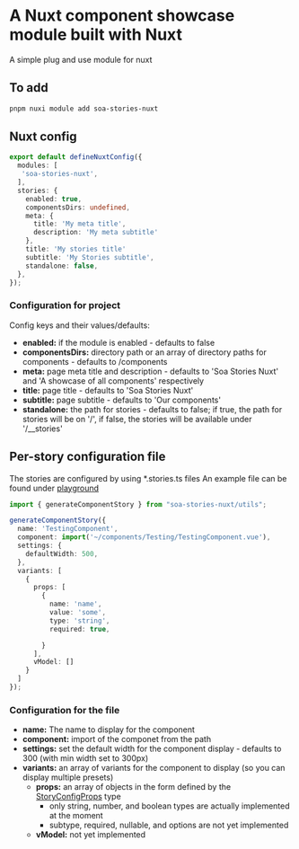 # A Nuxt component showcase module built with Nuxt

A simple plug and use module for nuxt

## To add
```bash
pnpm nuxi module add soa-stories-nuxt
```
## Nuxt config
```typescript
export default defineNuxtConfig({
  modules: [
   'soa-stories-nuxt',
  ],
  stories: {
    enabled: true,
    componentsDirs: undefined,
    meta: {
      title: 'My meta title',
      description: 'My meta subtitle'
    },
    title: 'My stories title'
    subtitle: 'My Stories subtitle',
    standalone: false,
  },
});
```

### Configuration for project
Config keys and their values/defaults:
- **enabled:** if the module is enabled - defaults to false 
- **componentsDirs:** directory path or an array of directory paths for components - defaults to <srcDir>/components 
- **meta:** page meta title and description - defaults to 'Soa Stories Nuxt' and 'A showcase of all components' respectively
- **title:** page title - defaults to 'Soa Stories Nuxt'
- **subtitle:** page subtitle - defaults to 'Our components'
- **standalone:** the path for stories - defaults to false; if true, the path for stories will be on '/', if false, the stories will be available under '/__stories'

## Per-story configuration file
The stories are configured by using *.stories.ts files
An example file can be found under [playground](https://github.com/eriksLapins/soa-stories-nuxt/blob/main/playground/components/Testing/TestingComponent.stories.ts)
```typescript
import { generateComponentStory } from "soa-stories-nuxt/utils";

generateComponentStory({
  name: 'TestingComponent',
  component: import('~/components/Testing/TestingComponent.vue'),
  settings: {
    defaultWidth: 500,
  },
  variants: [
    {
      props: [
        {
          name: 'name',
          value: 'some',
          type: 'string',
          required: true,

        }
      ],
      vModel: []
    }
  ]
});
```

### Configuration for the file
- **name:** The name to display for the component 
- **component:** import of the componet from the path 
- **settings:** set the default width for the component display - defaults to 300 (with min width set to 300px)
- **variants:** an array of variants for the component to display (so you can display multiple presets)
  - **props:** an array of objects in the form defined by the [StoryConfigProps](src/types/storyConfig.ts) type
    - only string, number, and boolean types are actually implemented at the moment
    - subtype, required, nullable, and options are not yet implemented
  - **vModel:** not yet implemented
